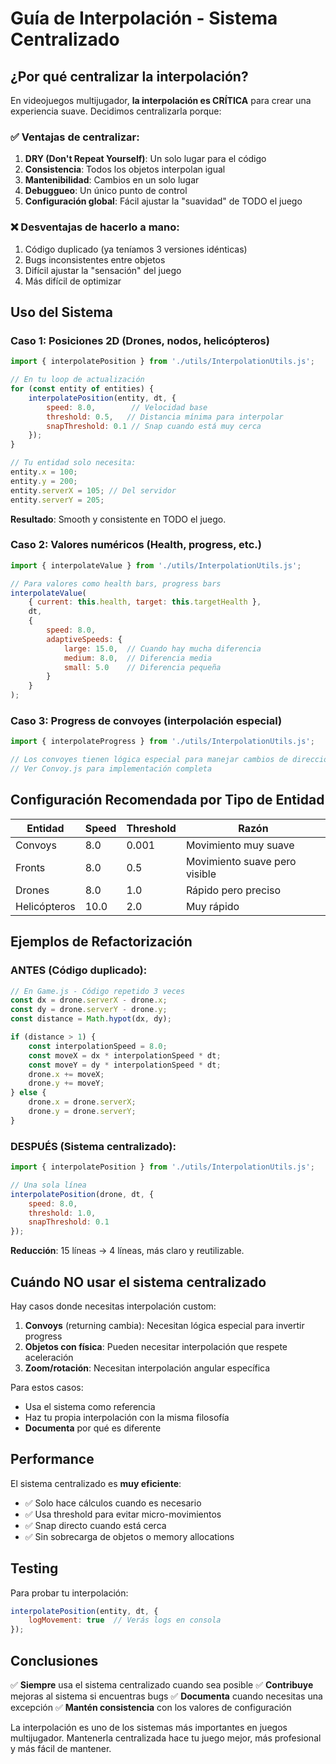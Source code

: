 # Guía de Interpolación - Sistema Centralizado

## ¿Por qué centralizar la interpolación?

En videojuegos multijugador, **la interpolación es CRÍTICA** para crear una experiencia suave. Decidimos centralizarla porque:

### ✅ Ventajas de centralizar:

1. **DRY (Don't Repeat Yourself)**: Un solo lugar para el código
2. **Consistencia**: Todos los objetos interpolan igual
3. **Mantenibilidad**: Cambios en un solo lugar
4. **Debuggueo**: Un único punto de control
5. **Configuración global**: Fácil ajustar la "suavidad" de TODO el juego

### ❌ Desventajas de hacerlo a mano:

1. Código duplicado (ya teníamos 3 versiones idénticas)
2. Bugs inconsistentes entre objetos
3. Difícil ajustar la "sensación" del juego
4. Más difícil de optimizar

## Uso del Sistema

### Caso 1: Posiciones 2D (Drones, nodos, helicópteros)

```javascript
import { interpolatePosition } from './utils/InterpolationUtils.js';

// En tu loop de actualización
for (const entity of entities) {
    interpolatePosition(entity, dt, {
        speed: 8.0,        // Velocidad base
        threshold: 0.5,   // Distancia mínima para interpolar
        snapThreshold: 0.1 // Snap cuando está muy cerca
    });
}

// Tu entidad solo necesita:
entity.x = 100;
entity.y = 200;
entity.serverX = 105; // Del servidor
entity.serverY = 205;
```

**Resultado**: Smooth y consistente en TODO el juego.

### Caso 2: Valores numéricos (Health, progress, etc.)

```javascript
import { interpolateValue } from './utils/InterpolationUtils.js';

// Para valores como health bars, progress bars
interpolateValue(
    { current: this.health, target: this.targetHealth },
    dt,
    {
        speed: 8.0,
        adaptiveSpeeds: {
            large: 15.0,  // Cuando hay mucha diferencia
            medium: 8.0,  // Diferencia media
            small: 5.0    // Diferencia pequeña
        }
    }
);
```

### Caso 3: Progress de convoyes (interpolación especial)

```javascript
import { interpolateProgress } from './utils/InterpolationUtils.js';

// Los convoyes tienen lógica especial para manejar cambios de dirección
// Ver Convoy.js para implementación completa
```

## Configuración Recomendada por Tipo de Entidad

| Entidad | Speed | Threshold | Razón |
|---------|-------|-----------|-------|
| Convoys | 8.0 | 0.001 | Movimiento muy suave |
| Fronts | 8.0 | 0.5 | Movimiento suave pero visible |
| Drones | 8.0 | 1.0 | Rápido pero preciso |
| Helicópteros | 10.0 | 2.0 | Muy rápido |

## Ejemplos de Refactorización

### ANTES (Código duplicado):

```javascript
// En Game.js - Código repetido 3 veces
const dx = drone.serverX - drone.x;
const dy = drone.serverY - drone.y;
const distance = Math.hypot(dx, dy);

if (distance > 1) {
    const interpolationSpeed = 8.0;
    const moveX = dx * interpolationSpeed * dt;
    const moveY = dy * interpolationSpeed * dt;
    drone.x += moveX;
    drone.y += moveY;
} else {
    drone.x = drone.serverX;
    drone.y = drone.serverY;
}
```

### DESPUÉS (Sistema centralizado):

```javascript
import { interpolatePosition } from './utils/InterpolationUtils.js';

// Una sola línea
interpolatePosition(drone, dt, { 
    speed: 8.0,
    threshold: 1.0,
    snapThreshold: 0.1
});
```

**Reducción**: 15 líneas → 4 líneas, más claro y reutilizable.

## Cuándo NO usar el sistema centralizado

Hay casos donde necesitas interpolación custom:

1. **Convoys** (returning cambia): Necesitan lógica especial para invertir progress
2. **Objetos con física**: Pueden necesitar interpolación que respete aceleración
3. **Zoom/rotación**: Necesitan interpolación angular específica

Para estos casos:
- Usa el sistema como referencia
- Haz tu propia interpolación con la misma filosofía
- **Documenta** por qué es diferente

## Performance

El sistema centralizado es **muy eficiente**:
- ✅ Solo hace cálculos cuando es necesario
- ✅ Usa threshold para evitar micro-movimientos
- ✅ Snap directo cuando está cerca
- ✅ Sin sobrecarga de objetos o memory allocations

## Testing

Para probar tu interpolación:

```javascript
interpolatePosition(entity, dt, {
    logMovement: true  // Verás logs en consola
});
```

## Conclusiones

✅ **Siempre** usa el sistema centralizado cuando sea posible
✅ **Contribuye** mejoras al sistema si encuentras bugs
✅ **Documenta** cuando necesitas una excepción
✅ **Mantén consistencia** con los valores de configuración

La interpolación es uno de los sistemas más importantes en juegos multijugador. Mantenerla centralizada hace tu juego mejor, más profesional y más fácil de mantener.


